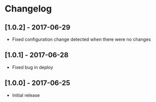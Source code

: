 # Changelog

## [1.0.2] - 2017-06-29

- Fixed configuration change detected when there were no changes

## [1.0.1] - 2017-06-28

- Fixed bug in deploy

## [1.0.0] - 2017-06-25

- Initial release
